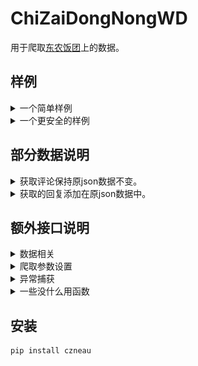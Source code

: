 # ChiZaiDongNongWD
用于爬取[东农饭团](http://czneau.com/)上的数据。

## 样例
<details>
<summary>一个简单样例</summary>

```python
import czneau

dld = czneau.CCN()

dld.indentSize = 4
dld.pageSize = 2

dld.crawlHot() # 获取热评
dld.crawlHot(2) # 继续获取热评
dld.crawlComment()
dld.saveData('czneau.json')

for key in dld: # 遍历所有内容打印键和值
    print(key, dld[key]['likeCount'])

dld.saveStatus('downloadStatus.json') # 保存下载状态，以在其它地方加载以继续下载

# print(a.values()) # 拥有所有 dict的方法
```
![process](demo/Snipaste_2022-04-11_15-11-56.png)
</details>
<details>
<summary>一个更安全的样例</summary>

```python
import czneau

a = czneau.CCN()

a.raiseEE = False
try:
    a.crawlHot(50)
except czneau.RaiseCountError:
    print(f'The Expect Error has raised {a.errorMax} times.')
## WARNING:
# 这里可以被忽视的异常只有 ProxyError 和 ChunkedEncodingError
# 达到异常次数上限后抛出 RaiseCountError
# 如需更保险的方式，请尝试
#     try: a.crawlHot(50)
#     except:
#         # 处理异常 #

a.saveData('a_data.json')
a.saveStatus('a_status.json')
```
</details>

## 部分数据说明
<details>
<summary>获取评论保持原json数据不变。</summary>

```python
CCN() = {
    int() # 键值，即为 value中的 id
    :{
        'id': int(), # 使用 id 判定是否为相同数据
        'content': str(), # 评论内容
        'likeCount': int(), # 点赞数
        'commentCount': int(), # 评论数
        'commentList': list(), # 仅在 commentCount 非 0 时有该关键字，非原 json数据
        ##...
    },
    ##...
}
```
</details>
<details>
<summary>获取的回复添加在原json数据中。</summary>

```python
# commentCount非 0 时有
CCN()[0]['commentList'] = [
    {
        'id': int(), # 该 id 不参与任何判断
        'content': str(), # 回复内容
        'likeCount': int(), # 回复点赞数
        ##...
    },
    ##...
]
```
</details>

## 额外接口说明
<details>
<summary>数据相关</summary>

```python
## 爬取热评
def crawlHot(self,
    crawlTimes=1, # 爬取次数；(2022/4/3)默认'pageSize'='29'下，当其值约为3500时可以爬取所有数据(该值为估算，没有测试)。
    sleepTime=None, # 每次爬取间隔,默认在[0, 1]秒之间
    level=0 # 为优化后续封装的输出做的工作
) -> int: ...

## 爬取最新评论
def crawlNew(self,
    crawlTimes=1,
    sleepTime=None, # 每次爬取间隔,默认在[0, 1]秒之间
    level=0
) -> int: ...

## 爬取评论回复 // 默认爬取时不爬取评论
def crawlComment(self,
    sleepTime=None, # 每次爬取间隔,默认在[0, 3]秒之间
    level=0
) -> None: ...
## 加载已有数据
def loadData(self,
    file: str # 数据存放地址
) -> bool: ...

## 保存数据
def saveData(self,
    file: str # 数据存放地址
) -> bool:
```

如需要评论或回复的日期，在[没什么用函数](./Readme.md#no_use_function)中查找
</details>


<details>
<summary>爬取参数设置</summary>

```python
CCN().proxies = { # 代理设置
    'http': 'http://0.0.0.0:0000',
    'https': 'https://0.0.0.0:0000'
}
CCN().pageSize = 17 # 每次请求数据大小，默认在[15, 29]内随机选取，不能超过 29
CCN().indentSize = 4 # 用于控制输出缩进，默认为 2
CCN().userAgent = [] # 接受一个字符串或列表，请求用户代理从这里随机选取。默认有 51条

## 加载下载状态
# 加载下载状态而不加载数据或加载非上次任务数据，均将从加载的状态出发继续下载
CCN().loadStatus(self,
    file: str # 状态存放地址
) -> bool: ...

## 保存下载状态
CCN().saveStatus(self,
    file: str # 状态存放地址
) -> bool: ...
```
</details>

<details>
<summary>异常捕获</summary>

```python
CCN().raiseEE = True # 是否抛出按预期捕获的异常，默认抛出
CCN().errorMax = 3 # 当 CCN().raiseEE=False 时，异常捕获超过约定次数后抛出 RaiseCountError ，默认次数为 3 次
```
</details>
<details>
<summary>一些没什么用函数</summary>
<a href='#no_use_function'></a>

```python
## 弹幕输出内容，就是玩
def barrage(self,
    sleepTime: int=3 # 默认每个对话输出后停留 3秒
    comment: bool=True # 输出是否包含回复，默认包含
) -> None: ...

## baseData 为 CCN() 实例中的每一个元素
def getTime(x: baseData) -> str: ... # 获取评论或回复时间 'Thu Apr 14 16:41:12 2022'
def getDay(x: baseData) -> int: ... # 获取信息发表当天是星期几 1~7
def getMonth(x: baseData) -> int: ... # 获取信息发表当天是几月 1~12
def getDate(x: baseData) -> int: ... # 获取信息发表当天是记号 1~28/29/30/31
def getHour(x: baseData) -> int: ... # 获取信息发表时是几时 0~24
def getMinute(x: baseData) -> int: ... # 获取信息发表时是几分  0~60
def getSecond(x: baseData) -> int: ... # 获取信息发表时是几秒 0~60
def getYear(x: baseData) -> int: ... # 获取信息发表在那一年 2022
```
</details>


## 安装
```bash
pip install czneau
```
